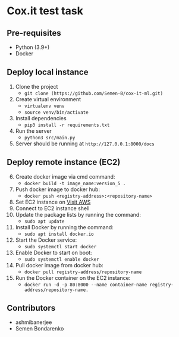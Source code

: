 # Cox.it test task

## Pre-requisites
* Python (3.9+)
* Docker

## Deploy local instance

1. Clone the project 
   * `git clone (https://github.com/Semen-B/cox-it-ml.git)`
2. Create virtual environment
   * `virtualenv venv`
   * `source venv/bin/activate`
3. Install dependencies 
   * `pip3 install -r requirements.txt`
4. Run the server
   * `python3 src/main.py`
5. Server should be running at `http://127.0.0.1:8000/docs`


## Deploy remote instance (EC2)

6. Create docker image via cmd command:
   * `docker build -t image_name:version_5 .`
7. Push docker image to docker hub:
   * `docker push <registry-address>:<repository-name>`
8. Set EC2 instance on [Visit AWS](https://aws.amazon.com)
9. Connect to EC2 instance shell
10. Update the package lists by running the command:
    * `sudo apt update`
11. Install Docker by running the command: 
    * `sudo apt install docker.io`
12. Start the Docker service:
    * `sudo systemctl start docker`
13. Enable Docker to start on boot: 
    * `sudo systemctl enable docker`
14. Pull docker image from docker hub: 
    * `docker pull registry-address/repository-name`
15. Run the Docker container on the EC2 instance: 
    * `docker run -d -p 80:8000 --name container-name registry-address/repository-name.`



## Contributors

- ashmibanerjee <!-- Hidden contributor -->
- Semen Bondarenko

